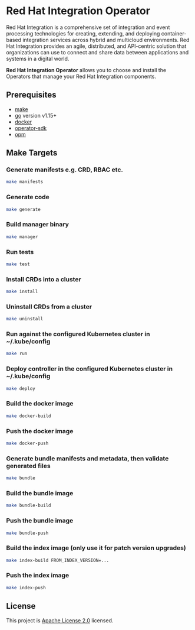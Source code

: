 # Red Hat Integration Operator

Red Hat Integration is a comprehensive set of integration and event processing technologies for creating, extending, and deploying container-based integration services across hybrid and multicloud environments. Red Hat Integration provides an agile, distributed, and API-centric solution that organizations can use to connect and share data between applications and systems in a digital world.

**Red Hat Integration Operator** allows you to choose and install the Operators that manage your Red Hat Integration components.

## Prerequisites

* [make](https://www.gnu.org/software/make/)
* [go](https://golang.org/dl/) version v1.15+
* [docker](https://docs.docker.com/get-docker/)
* [operator-sdk](https://sdk.operatorframework.io/docs/installation/)
* [opm](https://github.com/operator-framework/operator-registry/releases)

## Make Targets

### Generate manifests e.g. CRD, RBAC etc.

```sh
make manifests
```

### Generate code

```sh
make generate
```

### Build manager binary

```sh
make manager
```

### Run tests

```sh
make test
```

### Install CRDs into a cluster

```sh
make install
```

### Uninstall CRDs from a cluster

```sh
make uninstall
```

### Run against the configured Kubernetes cluster in ~/.kube/config

```sh
make run
```

### Deploy controller in the configured Kubernetes cluster in ~/.kube/config

```sh
make deploy
```

### Build the docker image

```sh
make docker-build
```

### Push the docker image

```sh
make docker-push
```

### Generate bundle manifests and metadata, then validate generated files

```sh
make bundle
```

### Build the bundle image

```sh
make bundle-build
```

### Push the bundle image

```sh
make bundle-push
```

### Build the index image (only use it for patch version upgrades)

```sh
make index-build FROM_INDEX_VERSION=...
```

### Push the index image

```sh
make index-push
```

## License

This project is [Apache License 2.0](LICENSE) licensed.
